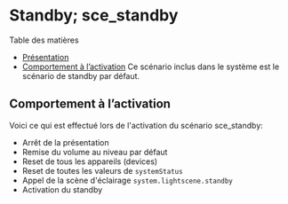 # Standby; sce_standby

Table des matières
- [Présentation](#standby-sce_standby)
- [Comportement à l’activation](#comportement-à-lactivation)
Ce scénario inclus dans le système est le scénario de standby par défaut.

## Comportement à l’activation

Voici ce qui est effectué lors de l'activation du scénario sce_standby:
- Arrêt de la présentation
- Remise du volume au niveau par défaut
- Reset de tous les appareils (devices)
- Reset de toutes les valeurs de `systemStatus`
- Appel de la scène d'éclairage `system.lightscene.standby`
- Activation du standby

